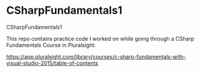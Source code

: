 # CSharpFundamentals1
CSharpFundamentals1

This repo contains practice code I worked on while going through a CSharp Fundamentals Course in Pluralsight:

https://app.pluralsight.com/library/courses/c-sharp-fundamentals-with-visual-studio-2015/table-of-contents
